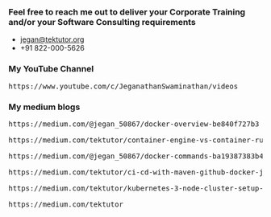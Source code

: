 ### Feel free to reach me out to deliver your Corporate Training and/or your Software Consulting requirements

- jegan@tektutor.org
- +91 822-000-5626

### My YouTube Channel
<pre>
https://www.youtube.com/c/JeganathanSwaminathan/videos
</pre>

### My medium blogs
<pre>
https://medium.com/@jegan_50867/docker-overview-be840f727b3

https://medium.com/tektutor/container-engine-vs-container-runtime-667a99042f3

https://medium.com/@jegan_50867/docker-commands-ba19387383b4

https://medium.com/tektutor/ci-cd-with-maven-github-docker-jenkins-aca28c252fec

https://medium.com/tektutor/kubernetes-3-node-cluster-setup-50943378be41

https://medium.com/tektutor
</pre>
